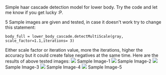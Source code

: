 Simple haar cascade detection model for lower body. Try the code and let me know if you get lucky :P.

5 Sample images are given and tested, in case it doesn't work try to change this statement:

```body_full = lower_body_cascade.detectMultiScale(gray, scale_factor=1.1,iterations= 3)```

Either scale factor or iteration value, more the iterations, higher the accuracy but it could create false negatives at the same time. Here are the results of above tested images:
![](results/Result1.png)
Sample Image-1
![](results/Result2.png)
Sample Image-2
![](results/Result3.png)
Sample Image-3
![](results/Result4.png)
Sample Image-4
![](results/Result5.png)
Sample Image-5
